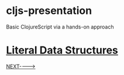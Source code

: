 # cljs-presentation
Basic ClojureScript via a hands-on approach

# [Literal Data Structures](https://github.com/wallclockbuilder/cljs-presentation/blob/master/4_lit_dts/4_lit_dts.cljs)

[NEXT---->](https://github.com/wallclockbuilder/cljs-presentation/blob/master/5_fn_lits)
